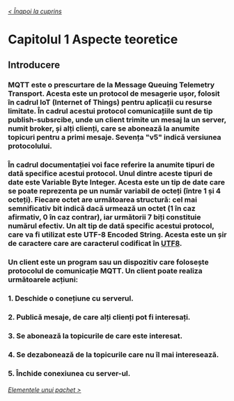 ###### [< Înapoi la cuprins](../Cuprins.md)
# Capitolul 1 Aspecte teoretice
## Introducere
### MQTT este o prescurtare de la Message Queuing Telemetry Transport. Acesta este un protocol de mesagerie ușor, folosit în cadrul IoT (Internet of Things) pentru aplicații cu resurse limitate. În cadrul acestui protocol comunicațiile sunt de tip publish-subsrcibe, unde un client trimite un mesaj la un server, numit broker, și alți clienți, care se abonează la anumite topicuri pentru a primi mesaje. Sevența "v5" indică versiunea protocolului.
### În cadrul documentației voi face referire la anumite tipuri de dată specifice acestui protocol. Unul dintre aceste tipuri de date este Variable Byte Integer. Acesta este un tip de date care se poate reprezenta pe un număr variabil de octeți (între 1 și 4 octeți). Fiecare octet are următoarea structură: cel mai semnificativ bit indică dacă urmează un octet (1 în caz afirmativ, 0 în caz contrar), iar următorii 7 biți constituie numărul efectiv. Un alt tip de dată specific acestui protocol, care va fi utilizat este UTF-8 Encoded String. Acesta este un șir de caractere care are caracterul codificat în [UTF8](https://www.rfc-editor.org/info/rfc3629).
### Un client este un program sau un dispozitiv care folosește protocolul de comunicație MQTT. Un client poate realiza următoarele acțiuni: 
### 1. Deschide o conețiune cu serverul.
### 2. Publică mesaje, de care alți clienți pot fi interesați.
### 3. Se abonează la topicurile de care este interesat.
### 4. Se dezabonează de la topicurile care nu îl mai interesează.
### 5. Închide conexiunea cu server-ul.

###### [Elementele unui pachet >](02.%20Elementele%20unui%20pachet.md) 
